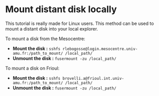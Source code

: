 # Mount distant disk locally

This tutorial is really made for Linux users. This method can be used to mount a distant disk into your local explorer.

To mount a disk from the Mesocentre:

* **Mount the disk :** `sshfs rlebogosse@login.mesocentre.univ-amu.fr:/path_to_mount/ /local_path/`
* **Unmount the disk :** `fusermount -zu /local_path/`

To mount a disk on Frioul:

* **Mount the disk :** `sshfs brovelli.a@frioul.int.univ-amu.fr:/path_to_mount/ /local_path/`
* **Unmount the disk :** `fusermount -zu /local_path/`



